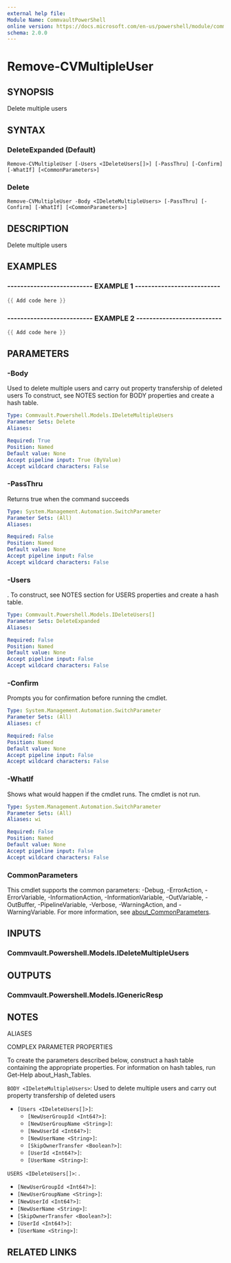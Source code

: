 ```yaml
---
external help file:
Module Name: CommvaultPowerShell
online version: https://docs.microsoft.com/en-us/powershell/module/commvaultpowershell/remove-cvmultipleuser
schema: 2.0.0
---
```


# Remove-CVMultipleUser

## SYNOPSIS
Delete multiple users

## SYNTAX

### DeleteExpanded (Default)
```
Remove-CVMultipleUser [-Users <IDeleteUsers[]>] [-PassThru] [-Confirm] [-WhatIf] [<CommonParameters>]
```

### Delete
```
Remove-CVMultipleUser -Body <IDeleteMultipleUsers> [-PassThru] [-Confirm] [-WhatIf] [<CommonParameters>]
```

## DESCRIPTION
Delete multiple users

## EXAMPLES

### -------------------------- EXAMPLE 1 --------------------------
```powershell
{{ Add code here }}
```



### -------------------------- EXAMPLE 2 --------------------------
```powershell
{{ Add code here }}
```



## PARAMETERS

### -Body
Used to delete multiple users and carry out property transfership of deleted users
To construct, see NOTES section for BODY properties and create a hash table.

```yaml
Type: Commvault.Powershell.Models.IDeleteMultipleUsers
Parameter Sets: Delete
Aliases:

Required: True
Position: Named
Default value: None
Accept pipeline input: True (ByValue)
Accept wildcard characters: False
```

### -PassThru
Returns true when the command succeeds

```yaml
Type: System.Management.Automation.SwitchParameter
Parameter Sets: (All)
Aliases:

Required: False
Position: Named
Default value: None
Accept pipeline input: False
Accept wildcard characters: False
```

### -Users
.
To construct, see NOTES section for USERS properties and create a hash table.

```yaml
Type: Commvault.Powershell.Models.IDeleteUsers[]
Parameter Sets: DeleteExpanded
Aliases:

Required: False
Position: Named
Default value: None
Accept pipeline input: False
Accept wildcard characters: False
```

### -Confirm
Prompts you for confirmation before running the cmdlet.

```yaml
Type: System.Management.Automation.SwitchParameter
Parameter Sets: (All)
Aliases: cf

Required: False
Position: Named
Default value: None
Accept pipeline input: False
Accept wildcard characters: False
```

### -WhatIf
Shows what would happen if the cmdlet runs.
The cmdlet is not run.

```yaml
Type: System.Management.Automation.SwitchParameter
Parameter Sets: (All)
Aliases: wi

Required: False
Position: Named
Default value: None
Accept pipeline input: False
Accept wildcard characters: False
```

### CommonParameters
This cmdlet supports the common parameters: -Debug, -ErrorAction, -ErrorVariable, -InformationAction, -InformationVariable, -OutVariable, -OutBuffer, -PipelineVariable, -Verbose, -WarningAction, and -WarningVariable. For more information, see [about_CommonParameters](http://go.microsoft.com/fwlink/?LinkID=113216).

## INPUTS

### Commvault.Powershell.Models.IDeleteMultipleUsers

## OUTPUTS

### Commvault.Powershell.Models.IGenericResp

## NOTES

ALIASES

COMPLEX PARAMETER PROPERTIES

To create the parameters described below, construct a hash table containing the appropriate properties. For information on hash tables, run Get-Help about_Hash_Tables.


`BODY <IDeleteMultipleUsers>`: Used to delete multiple users and carry out property transfership of deleted users
  - `[Users <IDeleteUsers[]>]`: 
    - `[NewUserGroupId <Int64?>]`: 
    - `[NewUserGroupName <String>]`: 
    - `[NewUserId <Int64?>]`: 
    - `[NewUserName <String>]`: 
    - `[SkipOwnerTransfer <Boolean?>]`: 
    - `[UserId <Int64?>]`: 
    - `[UserName <String>]`: 

`USERS <IDeleteUsers[]>`: .
  - `[NewUserGroupId <Int64?>]`: 
  - `[NewUserGroupName <String>]`: 
  - `[NewUserId <Int64?>]`: 
  - `[NewUserName <String>]`: 
  - `[SkipOwnerTransfer <Boolean?>]`: 
  - `[UserId <Int64?>]`: 
  - `[UserName <String>]`: 

## RELATED LINKS


